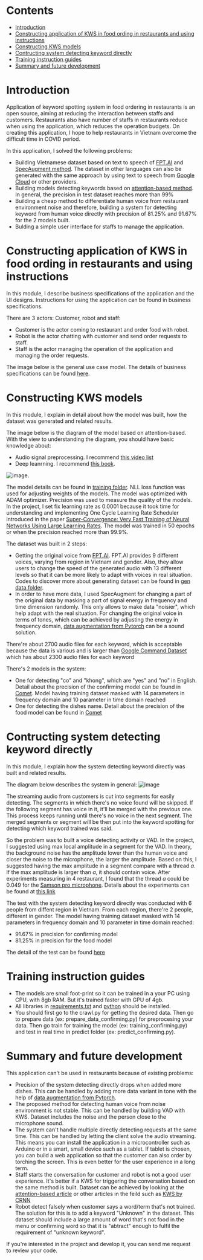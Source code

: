 # Contents
- [Introduction](#introduction)
- [Constructing application of KWS in food ording in restaurants and using instructions](#constructing-application-of-kws-in-food-ording-in-restaurants-and-using-instructions)
- [Constructing KWS models](#constructing-kws-models)
- [Contructing system detecting keyword directly](#contructing-system-detecting-keyword-directly)
- [Training instruction guides](#training-instruction-guides)
- [Summary and future development](#summary-and-future-development)

# Introduction
Application of keyword spotting system in food ordering in restaurants is an open source, aiming at  reducing the interaction between staffs and customers. Restaurants also have number of staffs in restaurants reduce when using the application, which reduces the operation budgets. On creating this application, I hope to help restaurants in Vietnam overcome the difficult time in COVID period.

In this application, I solved the following problems:
- Building Vietnamese dataset based on text to speech of [FPT.AI](https://fpt.ai/) and [SpecAugment method](https://arxiv.org/abs/1904.08779). The dataset in other languages can also be generated with the same approach by using text to speech from [Google Cloud](https://cloud.google.com/text-to-speech) or other providers.
- Building models detecting keywords based on [attention-based method](https://arxiv.org/pdf/1803.10916.pdf). In general, the precision in test dataset reaches more than 99%
- Building a cheap method to differentiate human voice from restaurant environment noise and therefore, building a system for detecting keyword from human voice directly with precision of 81.25% and 91.67% for the 2 models built.
- Bulding a simple user interface for staffs to manage the application.

# Constructing application of KWS in food ording in restaurants and using instructions
In this module, I describe business specifications of the application and the UI designs. Instructions for using the application can be found in business specifications.

There are 3 actors: Customer, robot and staff:
- Customer is the actor coming to restaurant and order food with robot.
- Robot is the actor chatting with customer and send order requests to staff.
- Staff is the actor managing the operation of the application and managing the order requests.

The image below is the general use case model. The details of business specifications can be found [here]().

# Constructing KWS models
In this module, I explain in detail about how the model was built, how the dataset was generated and related results.

The image below is the diagram of the model based on attention-based. With the view to understanding the diagram, you should have basic knowledge about:
- Audio signal preprocessing. I recommend [this video list](https://www.youtube.com/watch?v=iCwMQJnKk2c&list=PL-wATfeyAMNqIee7cH3q1bh4QJFAaeNv0) 
- Deep leanrning. I recommend [this book](https://www.deeplearningbook.org/).

![image](https://user-images.githubusercontent.com/49912069/123512273-c1445080-d6b0-11eb-9ec9-5187fe7bc20c.png).

The model details can be found in [training folder](https://github.com/minhairtran/food_ordering_system/tree/main/train). NLL loss function was used for adjusting weights of the models. The model was optimized with ADAM optimizer. Precision was used to measure the quality of the models. In the project, I set fix learning rate as 0.0001 because it took time for understanding and implementing One Cycle Learning Rate Scheduler introduced in the paper [Super-Convergence: Very Fast Training of Neural Networks Using Large Learning Rates](https://arxiv.org/abs/1708.07120). The model was trained in 50 epochs or when the precision reached more than 99.9%.

The dataset was built in 2 steps:
- Getting the original voice from [FPT.AI](https://fpt.ai/). FPT.AI provides 9 different voices, varying from region in Vietnam and gender. Also, they allow users to change the speed of the generated audio with 13 different levels so that it can be more likely to adapt with voices in real situation. Codes to discover more about generating dataset can be found in [gen data folder](https://github.com/minhairtran/food_ordering_system/tree/main/gen_data). 
- In order to have more data, I used SpecAugment for changing a part of the original data by masking a part of signal energy in frequency and time dimension randomly. This only allows to make data "noisier", which help adapt with the real situation. For changing the original voice in terms of tones, which can be achieved by adjusting the energy in frequency domain, [data augmentation from Pytorch](https://pytorch.org/tutorials/beginner/audio_preprocessing_tutorial.html#data-augmentation) can be a sound solution.

There're about 2700 audio files for each keyword, which is acceptable because the data is various and is larger than [Google Command Dataset](https://ai.googleblog.com/2017/08/launching-speech-commands-dataset.html) which has about 2300 audio files for each keyword

There's 2 models in the system:
- One for detecting "co" and "khong", which are "yes" and "no" in English. Detail about the precision of the confirming model can be found in [Comet](https://www.comet.ml/hai321/confirming/view/new). Model having training dataset masked with 14 parameters in frequency domain and 10 parameter in time domain reached  
- One for detecting the dishes name. Detail about the precision of the food model can be found in [Comet](https://www.comet.ml/hai321/food/view/new)

# Contructing system detecting keyword directly
In this module, I explain how the system detecting keyword directly was built and related results.

The diagram below describes the system in general:
![image](https://user-images.githubusercontent.com/49912069/123517901-c6fc5f00-d6cd-11eb-8b05-308b78524b23.png)

The streaming audio from customers is cut into segments for easily detecting. The segments in which there's no voice found will be skipped. If the following segment has voice in it, it'll be merged with the previous one. This process keeps running until there's no voice in the next segment. The merged segments or segment will be then put into the keyword spotting for detecting which keyword trained was said.

So the problem was to built a voice detecting activity or VAD. In the project, I suggested using max local amplitude in a segment for the VAD. In theory, the background noise has the amplitude lower than the human voice and closer the noise to the microphone, the larger the amplitude. Based on this, I suggested having the max amplitude in a segment compare with a thread *a*. If the max amplitude is larger than *a*, it should contain voice. After experiments measuring in 4 restaurant, I found that the thread *a* could be 0.049 for the [Samson pro microphone](http://www.samsontech.com/samson/products/microphones/usb-microphones/c01upro/). Details about the experiments can be found at [this link](https://drive.google.com/drive/folders/1GteIwc3bIkq8h88DhhsCSCLqArAHHO0u?usp=sharing)

The test with the system detecting keyword directly was conducted with 6 people from diffent region in Vietnam. From each region, there're 2 people, different in gender. The model having training dataset masked with 14 parameters in frequency domain and 10 parameter in time domain reached:
- 91.67% in precision for confirming model
- 81.25% in precision for the food model

The detail of the test can be found [here](https://drive.google.com/drive/folders/1hL3m-5ZzbRo8DsBMiFZY9JESI0Buz3uI?usp=sharing)

# Training instruction guides
- The models are small foot-print so it can be trained in a your PC using CPU, with 8gb RAM. But it's trained faster with GPU of 4gb. 
- All libraries in [requirements.txt](https://github.com/minhairtran/food_ordering_system/blob/main/requirements) and [python](https://www.python.org/downloads/) should be installed.
- You should first go to the crawl.py for getting the desired data. Then go to prepare data (ex: prepare_data_confirming.py) for preprocesing your data. Then go train for training the model (ex: training_confirming.py) and test in real time in predict folder (ex: predict_confirming.py).

# Summary and future development
This application can't be used in restaurants because of existing problems:
- Precision of the system detecting directly drops when added more dishes. This can be handled by adding more data variant in tone with the help of [data augmentation from Pytorch](https://pytorch.org/tutorials/beginner/audio_preprocessing_tutorial.html#data-augmentation).
- The proposed method for detecting human voice from noise environment is not stable. This can be handled by building VAD with KWS. Dataset includes the noise and the person close to the microphone sound. 
- The system can't handle multiple directly detecting requests at the same time. This can be handled by letting the client solve the audio streaming. This means you can install the application in a microcontroller such as Arduino or in a smart, small device such as a tablet. If tablet is chosen, you can build a web application so that the customer can also order by torching the screen. This is even better for the user experience in a long term. 
- Staff starts the conversation for customer and robot is not a good user experience. It's better if a KWS for triggering the conversation based on the same method is built. Dataset can be achieved by looking at the [attention-based article](https://arxiv.org/pdf/1803.10916.pdf) or other articles in the feild such as [KWS by CRNN](https://arxiv.org/abs/1703.05390)
- Robot detect falsely when customer says a word/term that's not trained. The solution for this is to add a keyword "Unknown" in the dataset. This dataset should include a large amount of word that's not food in the menu or confirming word so that it is "abtract" enough to fulfil the requirement of "unknown keyword".  

If you're interested in the project and develop it, you can send me request to review your code. 

